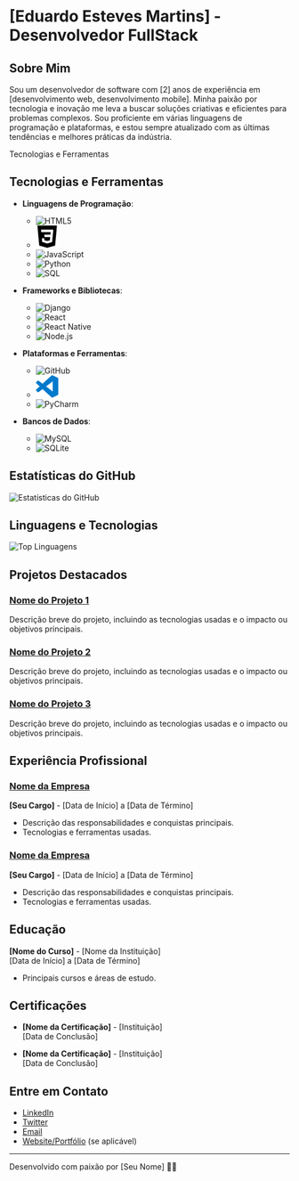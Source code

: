 # [Eduardo Esteves Martins] - Desenvolvedor FullStack

## Sobre Mim

Sou um desenvolvedor de software com [2] anos de experiência em [desenvolvimento web, desenvolvimento mobile]. Minha paixão por tecnologia e inovação me leva a buscar soluções criativas e eficientes para problemas complexos. Sou proficiente em várias linguagens de programação e plataformas, e estou sempre atualizado com as últimas tendências e melhores práticas da indústria.

Tecnologias e Ferramentas

## Tecnologias e Ferramentas

- **Linguagens de Programação**:
  - <img src="https://raw.githubusercontent.com/simple-icons/simple-icons/develop/icons/html5.svg" alt="HTML5" width="40" height="40"/>
  - <img src="https://raw.githubusercontent.com/simple-icons/simple-icons/develop/icons/css3.svg" alt="CSS3" width="40" height="40"/>
  - <img src="https://raw.githubusercontent.com/simple-icons/simple-icons/develop/icons/javascript.svg" alt="JavaScript" width="40" height="40"/>
  - <img src="https://raw.githubusercontent.com/simple-icons/simple-icons/develop/icons/python.svg" alt="Python" width="40" height="40"/>
  - <img src="https://raw.githubusercontent.com/simple-icons/simple-icons/develop/icons/sqlite.svg" alt="SQL" width="40" height="40"/>

- **Frameworks e Bibliotecas**:
  - <img src="https://raw.githubusercontent.com/simple-icons/simple-icons/develop/icons/django.svg" alt="Django" width="40" height="40"/>
  - <img src="https://raw.githubusercontent.com/simple-icons/simple-icons/develop/icons/react.svg" alt="React" width="40" height="40"/>
  - <img src="https://raw.githubusercontent.com/simple-icons/simple-icons/develop/icons/react.svg" alt="React Native" width="40" height="40"/> <!-- Usando o mesmo ícone do React -->
  - <img src="https://raw.githubusercontent.com/simple-icons/simple-icons/develop/icons/node-dot-js.svg" alt="Node.js" width="40" height="40"/>

- **Plataformas e Ferramentas**:
  - <img src="https://raw.githubusercontent.com/simple-icons/simple-icons/develop/icons/github.svg" alt="GitHub" width="40" height="40"/>
  - <img src="https://raw.githubusercontent.com/simple-icons/simple-icons/develop/icons/visualstudiocode.svg" alt="Visual Studio Code" width="40" height="40"/>
  - <img src="https://raw.githubusercontent.com/simple-icons/simple-icons/develop/icons/pycharm.svg" alt="PyCharm" width="40" height="40"/>

- **Bancos de Dados**:
  - <img src="https://raw.githubusercontent.com/simple-icons/simple-icons/develop/icons/mysql.svg" alt="MySQL" width="40" height="40"/>
  - <img src="https://raw.githubusercontent.com/simple-icons/simple-icons/develop/icons/sqlite.svg" alt="SQLite" width="40" height="40"/>
## Estatísticas do GitHub

![Estatísticas do GitHub](https://github-readme-stats.vercel.app/api?username=duMartinss&show_icons=true&hide_title=true&count_private=true&include_all_commits=true&hide=prs&theme=dark)

## Linguagens e Tecnologias

![Top Linguagens](https://github-readme-stats.vercel.app/api/top-langs/?username=duMartinss&layout=compact&theme=dark)

## Projetos Destacados

### [Nome do Projeto 1](link-do-projeto)
Descrição breve do projeto, incluindo as tecnologias usadas e o impacto ou objetivos principais.

### [Nome do Projeto 2](link-do-projeto)
Descrição breve do projeto, incluindo as tecnologias usadas e o impacto ou objetivos principais.

### [Nome do Projeto 3](link-do-projeto)
Descrição breve do projeto, incluindo as tecnologias usadas e o impacto ou objetivos principais.

## Experiência Profissional

### [Nome da Empresa](link-para-o-site-da-empresa)
**[Seu Cargo]** - [Data de Início] a [Data de Término]

- Descrição das responsabilidades e conquistas principais.
- Tecnologias e ferramentas usadas.

### [Nome da Empresa](link-para-o-site-da-empresa)
**[Seu Cargo]** - [Data de Início] a [Data de Término]

- Descrição das responsabilidades e conquistas principais.
- Tecnologias e ferramentas usadas.

## Educação

**[Nome do Curso]** - [Nome da Instituição]  
[Data de Início] a [Data de Término]

- Principais cursos e áreas de estudo.

## Certificações

- **[Nome da Certificação]** - [Instituição]  
  [Data de Conclusão]

- **[Nome da Certificação]** - [Instituição]  
  [Data de Conclusão]

## Entre em Contato

- [LinkedIn](https://www.linkedin.com/in/seu-perfil/)
- [Twitter](https://twitter.com/seu-usuario)
- [Email](mailto:seu-email@exemplo.com)
- [Website/Portfólio](https://seu-website.com) (se aplicável)

---

Desenvolvido com paixão por [Seu Nome] 🧑‍💻
